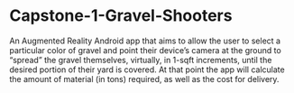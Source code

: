 # Capstone-1-Gravel-Shooters
An Augmented Reality Android app that aims to allow the user to select a particular color of gravel and point their device’s camera at the ground to “spread” the gravel themselves, virtually, in 1-sqft increments, until the desired portion of their yard is covered. At that point the app will calculate the amount of material (in tons) required, as well as the cost for delivery.


